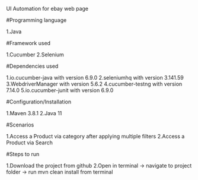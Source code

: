 UI Automation for ebay web page

#Programming language

 1.Java

#Framework used

 1.Cucumber
 2.Selenium
 
#Dependencies used

 1.io.cucumber-java with version 6.9.0
 2.seleniumhq with version 3.141.59
 3.WebdriverManager with version 5.6.2
 4.cucumber-testng with version 7.14.0
 5.io.cucumber-junit with version 6.9.0
 

#Configuration/Installation

 1.Maven 3.8.1
 2.Java 11


#Scenarios

 1.Access a Product via category after applying multiple filters
 2.Access a Product via Search


#Steps to run

 1.Download the project from github
 2.Open in terminal -> navigate to project folder -> run mvn clean install from terminal

